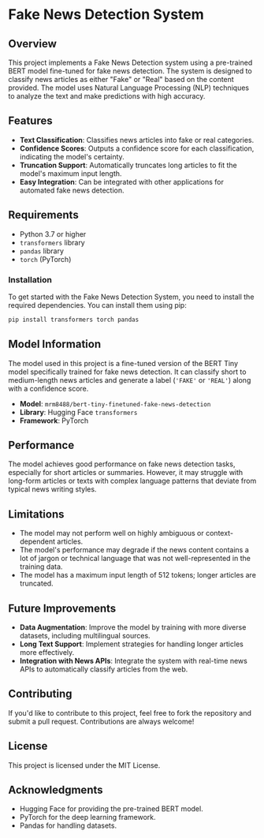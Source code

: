 # Fake News Detection System

## Overview
This project implements a Fake News Detection system using a pre-trained BERT model fine-tuned for fake news detection. The system is designed to classify news articles as either "Fake" or "Real" based on the content provided. The model uses Natural Language Processing (NLP) techniques to analyze the text and make predictions with high accuracy.

## Features
- **Text Classification**: Classifies news articles into fake or real categories.
- **Confidence Scores**: Outputs a confidence score for each classification, indicating the model's certainty.
- **Truncation Support**: Automatically truncates long articles to fit the model's maximum input length.
- **Easy Integration**: Can be integrated with other applications for automated fake news detection.

## Requirements

- Python 3.7 or higher
- `transformers` library
- `pandas` library
- `torch` (PyTorch)

### Installation

To get started with the Fake News Detection System, you need to install the required dependencies. You can install them using pip:

```bash
pip install transformers torch pandas
```

## Model Information

The model used in this project is a fine-tuned version of the BERT Tiny model specifically trained for fake news detection. It can classify short to medium-length news articles and generate a label (`'FAKE'` or `'REAL'`) along with a confidence score.

- **Model**: `mrm8488/bert-tiny-finetuned-fake-news-detection`
- **Library**: Hugging Face `transformers`
- **Framework**: PyTorch

## Performance

The model achieves good performance on fake news detection tasks, especially for short articles or summaries. However, it may struggle with long-form articles or texts with complex language patterns that deviate from typical news writing styles.

## Limitations

- The model may not perform well on highly ambiguous or context-dependent articles.
- The model's performance may degrade if the news content contains a lot of jargon or technical language that was not well-represented in the training data.
- The model has a maximum input length of 512 tokens; longer articles are truncated.

## Future Improvements

- **Data Augmentation**: Improve the model by training with more diverse datasets, including multilingual sources.
- **Long Text Support**: Implement strategies for handling longer articles more effectively.
- **Integration with News APIs**: Integrate the system with real-time news APIs to automatically classify articles from the web.

## Contributing

If you'd like to contribute to this project, feel free to fork the repository and submit a pull request. Contributions are always welcome!

## License

This project is licensed under the MIT License.

## Acknowledgments

- Hugging Face for providing the pre-trained BERT model.
- PyTorch for the deep learning framework.
- Pandas for handling datasets.



 
